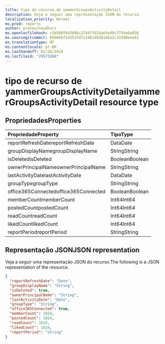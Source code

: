 ```yaml
---
title: tipo de recurso de yammerGroupsActivityDetail
description: Veja a seguir uma representação JSON do recurso.
localization_priority: Normal
ms.prod: reports
author: pranoychaudhuri
ms.openlocfilehash: c5b580f643686c27497fd24a6fe00c7750a6a938
ms.sourcegitcommit: 66066b71d353fd7c2481d43b1dba2c33390eee61
ms.translationtype: MT
ms.contentlocale: pt-BR
ms.lasthandoff: 01/26/2019
ms.locfileid: "29573260"
---
```

# <a name="yammergroupsactivitydetail-resource-type"></a><span data-ttu-id="e6100-103">tipo de recurso de yammerGroupsActivityDetail</span><span class="sxs-lookup"><span data-stu-id="e6100-103">yammerGroupsActivityDetail resource type</span></span>

## <a name="properties"></a><span data-ttu-id="e6100-104">Propriedades</span><span class="sxs-lookup"><span data-stu-id="e6100-104">Properties</span></span>

| <span data-ttu-id="e6100-105">Propriedade</span><span class="sxs-lookup"><span data-stu-id="e6100-105">Property</span></span>           | <span data-ttu-id="e6100-106">Tipo</span><span class="sxs-lookup"><span data-stu-id="e6100-106">Type</span></span>    |
| :----------------- | :------ |
| <span data-ttu-id="e6100-107">reportRefreshDate</span><span class="sxs-lookup"><span data-stu-id="e6100-107">reportRefreshDate</span></span>  | <span data-ttu-id="e6100-108">Data</span><span class="sxs-lookup"><span data-stu-id="e6100-108">Date</span></span>    |
| <span data-ttu-id="e6100-109">groupDisplayName</span><span class="sxs-lookup"><span data-stu-id="e6100-109">groupDisplayName</span></span>   | <span data-ttu-id="e6100-110">String</span><span class="sxs-lookup"><span data-stu-id="e6100-110">String</span></span>  |
| <span data-ttu-id="e6100-111">isDeleted</span><span class="sxs-lookup"><span data-stu-id="e6100-111">isDeleted</span></span>          | <span data-ttu-id="e6100-112">Boolean</span><span class="sxs-lookup"><span data-stu-id="e6100-112">Boolean</span></span> |
| <span data-ttu-id="e6100-113">ownerPrincipalName</span><span class="sxs-lookup"><span data-stu-id="e6100-113">ownerPrincipalName</span></span> | <span data-ttu-id="e6100-114">String</span><span class="sxs-lookup"><span data-stu-id="e6100-114">String</span></span>  |
| <span data-ttu-id="e6100-115">lastActivityDate</span><span class="sxs-lookup"><span data-stu-id="e6100-115">lastActivityDate</span></span>   | <span data-ttu-id="e6100-116">Data</span><span class="sxs-lookup"><span data-stu-id="e6100-116">Date</span></span>    |
| <span data-ttu-id="e6100-117">groupType</span><span class="sxs-lookup"><span data-stu-id="e6100-117">groupType</span></span>          | <span data-ttu-id="e6100-118">String</span><span class="sxs-lookup"><span data-stu-id="e6100-118">String</span></span>  |
| <span data-ttu-id="e6100-119">office365Connected</span><span class="sxs-lookup"><span data-stu-id="e6100-119">office365Connected</span></span> | <span data-ttu-id="e6100-120">Boolean</span><span class="sxs-lookup"><span data-stu-id="e6100-120">Boolean</span></span> |
| <span data-ttu-id="e6100-121">memberCount</span><span class="sxs-lookup"><span data-stu-id="e6100-121">memberCount</span></span>        | <span data-ttu-id="e6100-122">Int64</span><span class="sxs-lookup"><span data-stu-id="e6100-122">Int64</span></span>   |
| <span data-ttu-id="e6100-123">postedCount</span><span class="sxs-lookup"><span data-stu-id="e6100-123">postedCount</span></span>        | <span data-ttu-id="e6100-124">Int64</span><span class="sxs-lookup"><span data-stu-id="e6100-124">Int64</span></span>   |
| <span data-ttu-id="e6100-125">readCount</span><span class="sxs-lookup"><span data-stu-id="e6100-125">readCount</span></span>          | <span data-ttu-id="e6100-126">Int64</span><span class="sxs-lookup"><span data-stu-id="e6100-126">Int64</span></span>   |
| <span data-ttu-id="e6100-127">likedCount</span><span class="sxs-lookup"><span data-stu-id="e6100-127">likedCount</span></span>         | <span data-ttu-id="e6100-128">Int64</span><span class="sxs-lookup"><span data-stu-id="e6100-128">Int64</span></span>   |
| <span data-ttu-id="e6100-129">reportPeriod</span><span class="sxs-lookup"><span data-stu-id="e6100-129">reportPeriod</span></span>       | <span data-ttu-id="e6100-130">String</span><span class="sxs-lookup"><span data-stu-id="e6100-130">String</span></span>  |

## <a name="json-representation"></a><span data-ttu-id="e6100-131">Representação JSON</span><span class="sxs-lookup"><span data-stu-id="e6100-131">JSON representation</span></span>

<span data-ttu-id="e6100-132">Veja a seguir uma representação JSON do recurso.</span><span class="sxs-lookup"><span data-stu-id="e6100-132">The following is a JSON representation of the resource.</span></span>

<!-- {
  "blockType": "resource",
  "@odata.type": "microsoft.graph.yammerGroupsActivityDetail"
} -->

```json
{
  "reportRefreshDate": "Date", 
  "groupDisplayName": "String", 
  "isDeleted": true, 
  "ownerPrincipalName": "String", 
  "lastActivityDate": "Date", 
  "groupType": "String", 
  "office365Connected": true, 
  "memberCount": 1024, 
  "postedCount": 1024, 
  "readCount": 1024, 
  "likedCount": 1024, 
  "reportPeriod": "String"
}
```
